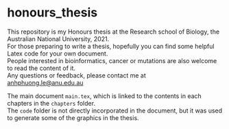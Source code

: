 # honours_thesis

This repository is my Honours thesis at the Research school of Biology, the Australian National University, 2021. \
For those preparing to write a thesis, hopefully you can find some helpful Latex code for your own document. \
People interested in bioinformatics, cancer or mutations are also welcome to read the content of it. \
Any questions or feedback, please contact me at anhphuong.le@anu.edu.au 


The main document `main.tex`, which is linked to the contents in each chapters in the `chapters` folder. \
The `code` folder is not directly incorporated in the document, but it was used to generate some of the graphics in the thesis.
